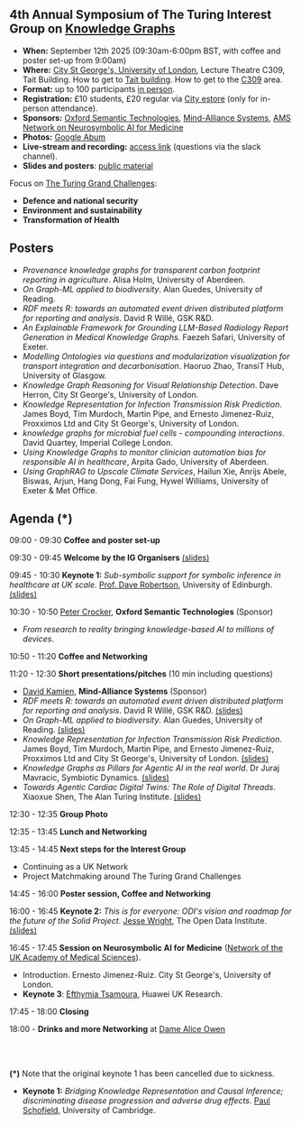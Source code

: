 ## 4th Annual Symposium of The Turing Interest Group on [Knowledge Graphs](https://www.turing.ac.uk/research/interest-groups/knowledge-graphs)

- **When:** September 12th 2025 (09:30am-6:00pm BST, with coffee and poster set-up from 9:00am)
- **Where:** [City St George's, University of London](https://www.citystgeorges.ac.uk/), Lecture Theatre C309, Tait Building. How to get to [Tait building](https://goo.gl/maps/DkxQcdR5fSyuy1hy9). How to get to the [C309](https://bit.ly/symposium-video-getting-to-c309) area.
- **Format:** up to 100 participants <ins>in person</ins>. 
- **Registration:** £10 students, £20 regular via [City estore](https://www.citystgeorges.ac.uk/news-and-events/events/2025/september/4th-annual-symposium-of-the-turing-interest-group-on-knowledge-graphs) (only for in-person attendance).
- **Sponsors:** [Oxford Semantic Technologies](https://www.oxfordsemantic.tech/), [Mind-Alliance Systems](https://www.mind-alliance.com/), [AMS Network on Neurosymbolic AI for Medicine](https://acmedsci.ac.uk/)
- **Photos:** [Google Abum](https://photos.app.goo.gl/LRjc5WJcmTP63RAj6)
- **Live-stream and recording:** [access link](https://echo360.org.uk/section/88ad5e90-d7d6-4b75-92b6-6b31bd706def/public) (questions via the slack channel).
- **Slides and posters**: [public material](https://drive.google.com/drive/folders/1JMJ9HPpGrItFJ3GPd44rzYUWoAitCQ3K?usp=sharing)

Focus on [The Turing Grand Challenges](https://www.turing.ac.uk/research):
- **Defence and national security**
- **Environment and sustainability**
- **Transformation of Health**


## Posters
- *Provenance knowledge graphs for transparent carbon footprint reporting in agriculture*. Alisa Holm, University of Aberdeen.
- *On Graph-ML applied to biodiversity*. Alan Guedes, University of Reading.
- *RDF meets R: towards an automated event driven distributed platform for reporting and analysis*. David R Willé, GSK R&D.
- *An Explainable Framework for Grounding LLM-Based Radiology Report Generation in Medical Knowledge Graphs*. Faezeh Safari, University of Exeter.
- *Modelling Ontologies via questions and modularization visualization for transport integration and decarbonisation*. Haoruo Zhao, TransiT Hub, University of Glasgow.
- *Knowledge Graph Reasoning for Visual Relationship Detection*. Dave Herron, City St George's, University of London.
- *Knowledge Representation for Infection Transmission Risk Prediction*. James Boyd, Tim Murdoch, Martin Pipe, and Ernesto Jimenez-Ruiz, Proxximos Ltd and City St George's, University of London.
- *knowledge graphs for microbial fuel cells - compounding interactions*. David Quartey, Imperial College London.
- *Using Knowledge Graphs to monitor clinician automation bias for responsible AI in healthcare*, Arpita Gado, University of Aberdeen.
- *Using GraphRAG to Upscale Climate Services*, Hailun Xie, Anrijs Abele, Biswas, Arjun, Hang Dong, Fai Fung, Hywel Williams, University of Exeter & Met Office.

## Agenda (*)

09:00 - 09:30 **Coffee and poster set-up**

09:30 - 09:45 **Welcome by the IG Organisers**  [(slides)](https://drive.google.com/file/d/1az2GmjXvn2F9Q9ZMgr7XIlJ8W9Tdl9xf/view?usp=drive_link)

09:45 - 10:30 **Keynote 1:** *Sub-symbolic support for symbolic inference in healthcare at UK scale.* [Prof. Dave Robertson](https://edwebprofiles.ed.ac.uk/profile/dave-robertson), University of Edinburgh. [(slides)](https://drive.google.com/file/d/1_E8tmTLbH6QGHjyoPsTyoXGA_ifndLTS/view?usp=drive_link)

10:30 - 10:50 [Peter Crocker](https://www.linkedin.com/in/peter-crocker/), **Oxford Semantic Technologies** (Sponsor)
- *From research to reality bringing knowledge-based AI to millions of devices*.

10:50 - 11:20 **Coffee and Networking**

11:20 - 12:30 **Short presentations/pitches** (10 min including questions)
- [David Kamien](https://www.linkedin.com/in/davidkamien/),  **Mind-Alliance Systems** (Sponsor)
- *RDF meets R: towards an automated event driven distributed platform for reporting and analysis*. David R Willé, GSK R&D. [(slides)](https://drive.google.com/file/d/1CPIIVfRalz0IYiCN80fhiYvr0ra8QLYi/view?usp=drive_link)
- *On Graph-ML applied to biodiversity*. Alan Guedes, University of Reading. [(slides)](https://drive.google.com/file/d/1xDwyp18j1lk-yqUu2BM9nOVVRjkSuter/view?usp=drive_link)
- *Knowledge Representation for Infection Transmission Risk Prediction*. James Boyd, Tim Murdoch, Martin Pipe, and Ernesto Jimenez-Ruiz, Proxximos Ltd and City St George's, University of London. [(slides)](https://docs.google.com/presentation/d/1u-ri4jDNp8GXsbr4e2k-SICp02UG2MeT/edit?usp=sharing&ouid=107320364354662189717&rtpof=true&sd=true)
- *Knowledge Graphs as Pillars for Agentic AI in the real world*. Dr Juraj Mavracic, Symbiotic Dynamics. [(slides)](https://drive.google.com/file/d/1q_zLzU_Y_TjK7izbzSagT0mLzu2XeZ0q/view?usp=drive_link)
- *Towards Agentic Cardiac Digital Twins: The Role of Digital Threads*. Xiaoxue Shen, The Alan Turing Institute. [(slides)](https://drive.google.com/file/d/1jz5F9c2UE68HKF4x1D2ZHfDZMOORpJ-o/view?usp=drive_link)

12:30 - 12:35 **Group Photo**

12:35 - 13:45 **Lunch and Networking**

13:45 - 14:45 **Next steps for the Interest Group**
- Continuing as a UK Network
- Project Matchmaking around The Turing Grand Challenges

<!--14:45 - 15:15 Project Matchmaking around The Turing Grand Challenges
<!-- - Support for seed-corn projects in the area of KGs and ontologies and their applications (GCHQ). Nigel D -->

14:45 - 16:00 **Poster session, Coffee and Networking**

16:00 - 16:45 **Keynote 2:** *This is for everyone: ODI's vision and roadmap for the future of the Solid Project*. [Jesse Wright](https://theodi.org/profile/jesse-wright/), The Open Data Institute. [(slides)](https://drive.google.com/file/d/15W72q_FwOkQ957wuq44HfEyrFQ7a60Yv/view?usp=drive_link)

<!--16:15 - 16:45 Project Matchmaking around The Turing Grand Challenges (Presentation from Groups)-->

16:45 - 17:45 **Session on Neurosymbolic AI for Medicine** ([Network of the UK Academy of Medical Sciences](https://neuro-symbolic-ai-medicine.github.io/)).
- Introduction. Ernesto Jimenez-Ruiz. City St George's, University of London.
- **Keynote 3**: [Efthymia Tsamoura](https://tsamoura.github.io/), Huawei UK Research.

17:45 - 18:00 **Closing**

18:00 - **Drinks and more Networking** at [Dame Alice Owen](https://maps.app.goo.gl/JFGwGSVFZFFf9LQa6)


<br>
<br>

**(*)** Note that the original keynote 1 has been cancelled due to sickness.  
- **Keynote 1:** *Bridging Knowledge Representation and Causal Inference; discriminating disease progression and adverse drug effects*. [Paul Schofield](https://www.pdn.cam.ac.uk/directory/paul-schofield), University of Cambridge.


<!--
<br>
<p align="center">
<img src="https://raw.githubusercontent.com/turing-knowledge-graphs/meet-ups/main/poster-2nd-symposium-ig-kg.png" width="550" alt="Symposium">
</p>
-->


